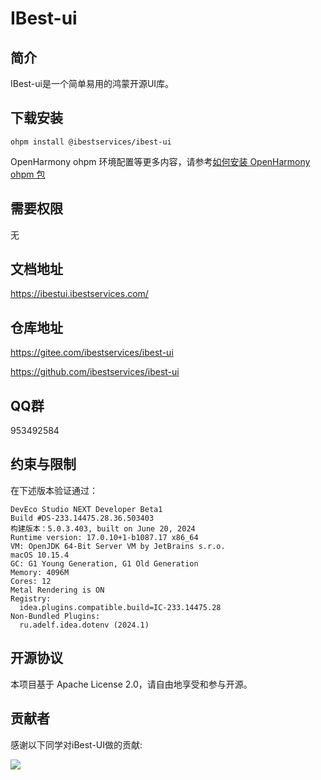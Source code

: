 # IBest-ui

## 简介

IBest-ui是一个简单易用的鸿蒙开源UI库。

## 下载安装

`ohpm install @ibestservices/ibest-ui`

OpenHarmony ohpm 环境配置等更多内容，请参考[如何安装 OpenHarmony ohpm 包](https://gitee.com/openharmony-tpc/docs/blob/master/OpenHarmony_har_usage.md)

## 需要权限
无



## 文档地址
https://ibestui.ibestservices.com/


## 仓库地址
https://gitee.com/ibestservices/ibest-ui

https://github.com/ibestservices/ibest-ui

## QQ群
953492584

## 约束与限制
在下述版本验证通过：
```text
DevEco Studio NEXT Developer Beta1
Build #DS-233.14475.28.36.503403
构建版本：5.0.3.403, built on June 20, 2024
Runtime version: 17.0.10+1-b1087.17 x86_64
VM: OpenJDK 64-Bit Server VM by JetBrains s.r.o.
macOS 10.15.4
GC: G1 Young Generation, G1 Old Generation
Memory: 4096M
Cores: 12
Metal Rendering is ON
Registry:
  idea.plugins.compatible.build=IC-233.14475.28
Non-Bundled Plugins:
  ru.adelf.idea.dotenv (2024.1)

```

## 开源协议
本项目基于 Apache License 2.0，请自由地享受和参与开源。

## 贡献者
感谢以下同学对iBest-UI做的贡献:

<a href="https://github.com/ibestservices/ibest-ui/graphs/contributors">
  <img src="https://contrib.rocks/image?repo=ibestservices/ibest-ui" />
</a>

